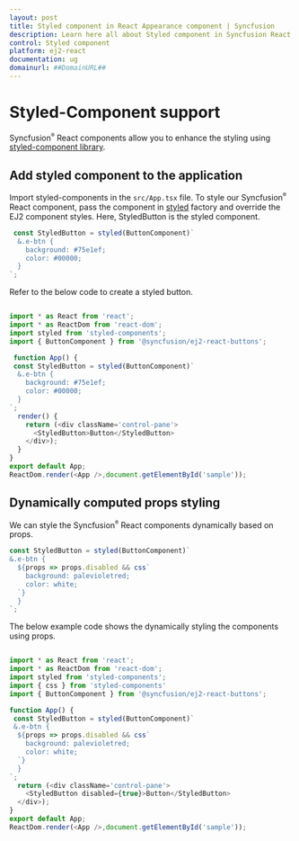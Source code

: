 ```yaml
---
layout: post
title: Styled component in React Appearance component | Syncfusion
description: Learn here all about Styled component in Syncfusion React Appearance component of Syncfusion Essential JS 2 and more.
control: Styled component 
platform: ej2-react
documentation: ug
domainurl: ##DomainURL##
---
```


# Styled-Component support

Syncfusion<sup style="font-size:70%">&reg;</sup> React components allow you to enhance the styling using [styled-component library](https://styled-components.com/).

## Add styled component to the application

Import styled-components in the `src/App.tsx` file. To style our Syncfusion<sup style="font-size:70%">&reg;</sup> React component, pass the component in [styled](https://styled-components.com/docs/api#styled) factory and override the EJ2 component styles. Here, StyledButton is the styled component.


```ts
 const StyledButton = styled(ButtonComponent)`
  &.e-btn {
    background: #75e1ef;
    color: #00000;
  }
`;
```


Refer to the below code to create a styled button.


```ts

import * as React from 'react';
import * as ReactDom from 'react-dom';
import styled from 'styled-components';
import { ButtonComponent } from '@syncfusion/ej2-react-buttons';

 function App() {
 const StyledButton = styled(ButtonComponent)`
  &.e-btn {
    background: #75e1ef;
    color: #00000;
  }
`;
  render() {
    return (<div className='control-pane'>
      <StyledButton>Button</StyledButton>
    </div>);
  }
}
export default App;
ReactDom.render(<App />,document.getElementById('sample'));
```

## Dynamically computed props styling

We can style the Syncfusion<sup style="font-size:70%">&reg;</sup> React components dynamically based on props.


```ts
const StyledButton = styled(ButtonComponent)`
&.e-btn {
  ${props => props.disabled && css`
    background: palevioletred;
    color: white;
  `}
  }
`;
```

The below example code shows the dynamically styling the components using props.


```ts

import * as React from 'react';
import * as ReactDom from 'react-dom';
import styled from 'styled-components';
import { css } from 'styled-components'
import { ButtonComponent } from '@syncfusion/ej2-react-buttons';

function App() {
 const StyledButton = styled(ButtonComponent)`
 &.e-btn {
  ${props => props.disabled && css`
    background: palevioletred;
    color: white;
  `}
  }
`;
  return (<div className='control-pane'>
    <StyledButton disabled={true}>Button</StyledButton>
  </div>);
}
export default App;
ReactDom.render(<App />,document.getElementById('sample'));
```
